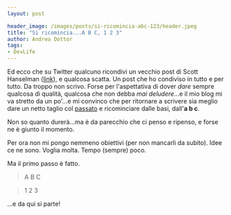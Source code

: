 ```yaml
---
layout: post

header_image: /images/posts/si-ricomincia-abc-123/header.jpeg
title: "Si ricomincia...A B C, 1 2 3"
author: Andrea Dottor
tags:
- DevLife
---
```


Ed ecco che su Twitter qualcuno ricondivi un vecchio post di Scott Hanselman ([link](https://www.hanselman.com/blog/YourBlogIsTheEngineOfCommunity.aspx)), e qualcosa scatta. Un post che ho condiviso in tutto e per tutto. Da troppo non scrivo. Forse per l'aspettativa di dover *dare* sempre qualcosa di qualità, qualcosa che non debba *mai deludere*...e il mio blog mi va stretto da un po'...e mi convinco che per ritornare a scrivere sia meglio dare un netto taglio col [passato](http://blog.dottor.net) e ricominciare dalle basi, dall'**a b c**.

Non so quanto durerà...ma è da parecchio che ci penso e ripenso, e forse ne è giunto il momento. 

Per ora non mi pongo nemmeno obiettivi (per non mancarli da subito). Idee ce ne sono. Voglia molta. Tempo (sempre) poco.

Ma il primo passo è fatto.

>A B C

>1 2 3

...e da qui si parte!
